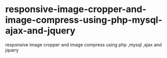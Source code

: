# responsive-image-cropper-and-image-compress-using-php-mysql-ajax-and-jquery
responsive image cropper and image compress using php ,mysql ,ajax and jquery
